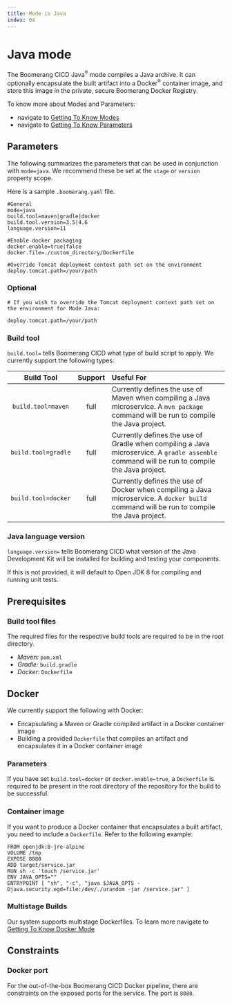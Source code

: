 ```yaml
---
title: Mode is Java
index: 04
---
```


# Java mode

The Boomerang CICD Java<sup>®</sup> mode compiles a Java archive. It can optionally encapsulate the built artifact into a Docker<sup>®</sup> container image, and store this image in the private, secure Boomerang Docker Registry.

To know more about Modes and Parameters:
- navigate to [Getting To Know Modes](/boomerang-cicd/getting-to-know/modes)
- navigate to [Getting To Know Parameters](/boomerang-cicd/getting-to-know/parameters)

## Parameters

The following summarizes the parameters that can be used in conjunction with `mode=java`. We recommend these be set at the `stage` or `version` property scope.

Here is a sample `.boomerang.yaml` file.

```
#General
mode=java
build.tool=maven|gradle|docker
build.tool.version=3.5|4.6
language.version=11

#Enable docker packaging
docker.enable=true|false
docker.file=./custom_directory/Dockerfile

#Override Tomcat deployment context path set on the environment
deploy.tomcat.path=/your/path
```

### Optional

```
# If you wish to override the Tomcat deployment context path set on the environment for Mode Java:

deploy.tomcat.path=/your/path
```

### Build tool

`build.tool=` tells Boomerang CICD what type of build script to apply. We currently support the following types:

|  **Build Tool**   | **Support** |                                                                **Useful For**                                                                |
| :---------------: | :---------: | :------------------------------------------------------------------------------------------------------------------------------------------ |
| `build.tool=maven`  |    full     |   Currently defines the use of Maven when compiling a Java microservice. A `mvn package` command will be run to compile the Java project.    |
| `build.tool=gradle` |    full     | Currently defines the use of Gradle when compiling a Java microservice. A `gradle assemble` command will be run to compile the Java project. |
| `build.tool=docker` |    full     |  Currently defines the use of Docker when compiling a Java microservice. A `docker build` command will be run to compile the Java project.   |

### Java language version

`language.version=` tells Boomerang CICD what version of the Java Development Kit will be installed for building and testing your components.

If this is not provided, it will default to Open JDK 8 for compiling and running unit tests.

## Prerequisites

### Build tool files

The required files for the respective build tools are required to be in the root directory.

- _Maven:_ `pom.xml`
- _Gradle:_ `build.gradle`
- _Docker:_ `Dockerfile`

## Docker

We currently support the following with Docker:

- Encapsulating a Maven or Gradle compiled artifact in a Docker container image
- Building a provided `Dockerfile` that compiles an artifact and encapsulates it in a Docker container image

### Parameters

If you have set `build.tool=docker` or `docker.enable=true`, a `Dockerfile` is required to be present in the root directory of the repository for the build to be successful.

### Container image

If you want to produce a Docker container that encapsulates a built artifact, you need to include a `Dockerfile`. Refer to the following example:

```
FROM openjdk:8-jre-alpine
VOLUME /tmp
EXPOSE 8080
ADD target/service.jar
RUN sh -c 'touch /service.jar'
ENV JAVA_OPTS=""
ENTRYPOINT [ "sh", "-c", "java $JAVA_OPTS -Djava.security.egd=file:/dev/./urandom -jar /service.jar" ]
```

### Multistage Builds

Our system supports multistage Dockerfiles. To learn more navigate to [Getting To Know Docker Mode](/boomerang-cicd/getting-to-know-for-modes/mode-is-docker)

## Constraints

### Docker port

For the out-of-the-box Boomerang CICD Docker pipeline, there are constraints on the exposed ports for the service. The port is `8080`.
